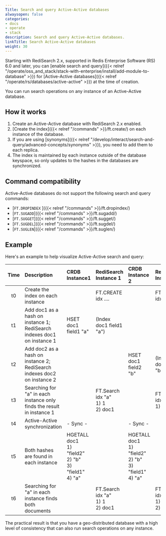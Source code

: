 ```yaml
---
Title: Search and query Active-Active databases
alwaysopen: false
categories:
- docs
- operate
- stack
description: Search and query Active-Active databases.
linkTitle: Search Active-Active databases
weight: 30
---
```

Starting with RediSearch 2.x, supported in Redis Enterprise Software (RS) 6.0 and later, you can [enable search and query]({{< relref "/operate/oss_and_stack/stack-with-enterprise/install/add-module-to-database" >}}) for [Active-Active databases]({{< relref "/operate/rs/databases/active-active" >}}) at the time of creation.

You can run search operations on any instance of an Active-Active database.

## How it works

1. Create an Active-Active database with RediSearch 2.x enabled.
1. [Create the index]({{< relref "/commands" >}}/ft.create/) on each instance of the database.
1. If you are using [synonyms]({{< relref "/develop/interact/search-and-query/advanced-concepts/synonyms" >}}), you need to add them to each replica.
1. The index is maintained by each instance outside of the database keyspace, so only updates to the hashes in the databases are synchronized.

## Command compatibility

Active-Active databases do not support the following search and query commands: 

- [`FT.DROPINDEX` ]({{< relref "/commands" >}}/ft.dropindex/)
- [`FT.SUGADD`]({{< relref "/commands" >}}/ft.sugadd/)
- [`FT.SUGGET`]({{< relref "/commands" >}}/ft.sugget/)
- [`FT.SUGDEL`]({{< relref "/commands" >}}/ft.sugdel/)
- [`FT.SUGLEN`]({{< relref "/commands" >}}/ft.suglen/)

## Example

Here's an example to help visualize Active-Active search and query:

| Time  | Description | CRDB Instance1 | RediSearch Instance 1 | CRDB Instance 2 | RediSearch Instance 2 |
| :---: | :--- | :--- | :--- | :--- | :--- |
|  t0 | Create the index on each instance |  | FT.CREATE idx .... |  | FT.CREATE idx .... |
|  t1 | Add doc1 as a hash on instance 1; RediSearch indexes doc1 on instance 1 | HSET doc1 field1 "a" | (Index doc1 field1 "a") |  |  |
|  t2 | Add doc2 as a hash on instance 2; RediSearch indexes doc2 on instance 2 |  |  | HSET doc1 field2 "b" | (Index doc1 field2 "b") |
|  t3 | Searching for "a" in each instance only finds the result in instance 1 |  | FT.Search idx "a"<br/>1) 1<br/>2) doc1 |  | FT.Search idx "a"<br/>1) 0 |
|  t4 | Active-Active synchronization | - Sync - |  | - Sync - |  |
|  t5 | Both hashes are found in each instance | HGETALL doc1<br/>1) "field2"<br/>2) "b"<br/>3) "field1"<br/>4) "a" |  | HGETALL doc1<br/>1) "field2"<br/>2) "b"<br/>3) "field1"<br/>4) "a" |  |
|  t6 | Searching for "a" in each instance finds both documents |  | FT.Search idx "a"<br/>1) 1<br/>2) doc1 |  | FT.Search idx "a"<br/>1) 1<br/>2) doc1 |

The practical result is that you have a geo-distributed database with a high level of consistency that can also run search operations on any instance.
